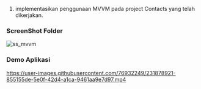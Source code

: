 1. implementasikan penggunaan MVVM pada project Contacts yang telah dikerjakan.

### ScreenShot Folder
![ss_mvvm](https://user-images.githubusercontent.com/76932249/231879178-83da9e7c-6992-4e75-8b93-ae25c29dd602.png)

### Demo Aplikasi
https://user-images.githubusercontent.com/76932249/231878921-855155de-5e0f-42d4-a1ca-9461aa9e7d97.mp4
